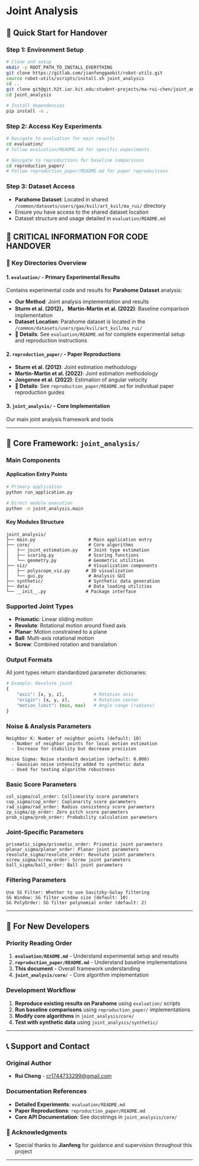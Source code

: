 # Joint Analysis

## 🎯 **Quick Start for Handover**
### **Step 1: Environment Setup**
```bash
# Clone and setup
mkdir -p ROOT_PATH_TO_INSTALL_EVERYTHING
git clone https://gitlab.com/jianfenggaobit/robot-utils.git
source robot-utils/scripts/install.sh joint_analysis
cd ..
git clone git@git.h2t.iar.kit.edu:student-projects/ma-rui-chen/joint_analysis.git
cd joint_analysis

# Install dependencies
pip install -e .
```

### **Step 2: Access Key Experiments**
```bash
# Navigate to evaluation for main results
cd evaluation/
# Follow evaluation/README.md for specific experiments

# Navigate to reproductions for baseline comparisons  
cd reproduction_paper/
# Follow reproduction_paper/README.md for paper reproductions
```

### **Step 3: Dataset Access**
- **Parahome Dataset**: Located in shared `/common/datasets/users/gao/kvil/art_kvil/ma_rui/` directory
- Ensure you have access to the shared dataset location
- Dataset structure and usage detailed in `evaluation/README.md`


## 🚨 **CRITICAL INFORMATION FOR CODE HANDOVER**

### **📁 Key Directories Overview**

#### **1. `evaluation/` - Primary Experimental Results**
Contains experimental code and results for **Parahome Dataset** analysis:
- **Our Method**: Joint analysis implementation and results
- **Sturm et al. (2012)， Martin-Martin et al. (2022)**: Baseline comparison implementation
- **Dataset Location**: Parahome dataset is located in the `/common/datasets/users/gao/kvil/art_kvil/ma_rui/`
- **📖 Details**: See `evaluation/README.md` for complete experimental setup and reproduction instructions

#### **2. `reproduction_paper/` - Paper Reproductions**
- **Sturm et al. (2012)**: Joint estimation methodology
- **Martin-Martin et al. (2022)**: Joint estimation methodology  
- **Jongenee et al. (2022)**: Estimation of angular velocity
- **📖 Details**: See `reproduction_paper/README.md` for individual paper reproduction guides

#### **3. `joint_analysis/` - Core Implementation**
Our main joint analysis framework and tools

---

## 📂 **Core Framework: `joint_analysis/`**

### **Main Components**

#### **Application Entry Points**
```bash
# Primary application
python run_application.py

# Direct module execution
python -m joint_analysis.main
```

#### **Key Modules Structure**
```
joint_analysis/
├── main.py                    # Main application entry
├── core/                      # Core algorithms
│   ├── joint_estimation.py    # Joint type estimation
│   ├── scoring.py             # Scoring functions
│   └── geometry.py            # Geometric utilities
├── viz/                       # Visualization components
│   ├── polyscope_viz.py      # 3D visualization
│   └── gui.py                 # Analysis GUI
├── synthetic/                 # Synthetic data generation
├── data/                      # Data loading utilities
└── __init__.py               # Package interface
```

### **Supported Joint Types**
- **Prismatic**: Linear sliding motion
- **Revolute**: Rotational motion around fixed axis
- **Planar**: Motion constrained to a plane
- **Ball**: Multi-axis rotational motion
- **Screw**: Combined rotation and translation

### **Output Formats**
All joint types return standardized parameter dictionaries:
```python
# Example: Revolute joint
{
    "axis": [x, y, z],           # Rotation axis
    "origin": [x, y, z],         # Rotation center  
    "motion_limit": (min, max)   # Angle range (radians)
}
```


### Noise & Analysis Parameters

```
Neighbor K: Number of neighbor points (default: 10)
  - Number of neighbor points for local motion estimation
  - Increase for stability but decrease precision

Noise Sigma: Noise standard deviation (default: 0.000)
  - Gaussian noise intensity added to synthetic data
  - Used for testing algorithm robustness

```

### Basic Score Parameters

```
col_sigma/col_order: Collinearity score parameters
cop_sigma/cop_order: Coplanarity score parameters
rad_sigma/rad_order: Radius consistency score parameters
zp_sigma/zp_order: Zero pitch score parameters
prob_sigma/prob_order: Probability calculation parameters

```

### Joint-Specific Parameters

```
prismatic_sigma/prismatic_order: Prismatic joint parameters
planar_sigma/planar_order: Planar joint parameters
revolute_sigma/revolute_order: Revolute joint parameters
screw_sigma/screw_order: Screw joint parameters
ball_sigma/ball_order: Ball joint parameters

```

### Filtering Parameters

```
Use SG Filter: Whether to use Savitzky-Golay filtering
SG Window: SG filter window size (default: 10)
SG PolyOrder: SG filter polynomial order (default: 2)

```

---

## 🔧 **For New Developers**

### **Priority Reading Order**
1. **`evaluation/README.md`** - Understand experimental setup and results
2. **`reproduction_paper/README.md`** - Understand baseline implementations  
3. **This document** - Overall framework understanding
4. **`joint_analysis/core/`** - Core algorithm implementation

### **Development Workflow**
1. **Reproduce existing results on Parahome** using `evaluation/` scripts
2. **Run baseline comparisons** using `reproduction_paper/` implementations
3. **Modify core algorithms** in `joint_analysis/core/`
4. **Test with synthetic data** using `joint_analysis/synthetic/`
---
## 📞 **Support and Contact**

### **Original Author**
- **Rui Cheng** - cr1744733299@gmail.com

### **Documentation References**
- **Detailed Experiments**: `evaluation/README.md`
- **Paper Reproductions**: `reproduction_paper/README.md`  
- **Core API Documentation**: See docstrings in `joint_analysis/core/`

### **🙏 Acknowledgments**
- Special thanks to **Jianfeng** for guidance and supervision throughout this project

---